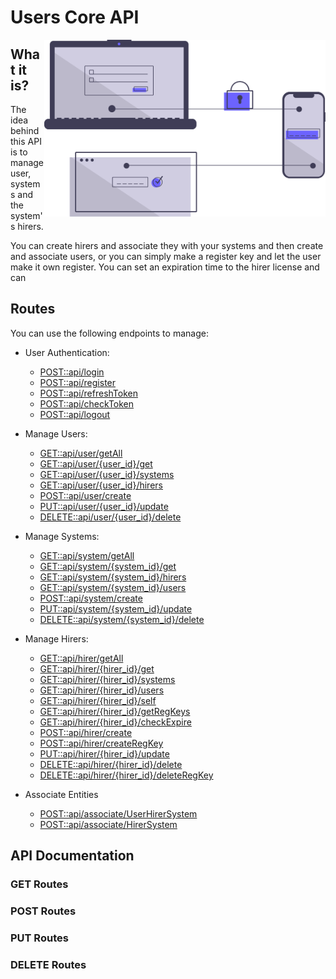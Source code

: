 # Users Core API

<img src="https://github.com/Leao-E/Manage-Users-Api/blob/master/heroimage.svg" align="right" width="450"/>

## What it is?

The idea behind this API is to manage user, systems and the system's hirers.
 
You can create hirers and associate they with your systems and then create and associate users, or you can simply make a register key and let the user make it own register.
You can set an expiration time to the hirer license and can 

## Routes

You can use the following endpoints to manage:

* User Authentication:
    * [POST::api/login](https://github.com/Leao-E/Manage-Users-Api#post-routes)               
    * [POST::api/register](https://github.com/Leao-E/Manage-Users-Api#post-routes)
    * [POST::api/refreshToken](https://github.com/Leao-E/Manage-Users-Api#post-routes)
    * [POST::api/checkToken](https://github.com/Leao-E/Manage-Users-Api#post-routes)
    * [POST::api/logout](https://github.com/Leao-E/Manage-Users-Api#post-routes)

* Manage Users:
    * [GET::api/user/getAll](https://github.com/Leao-E/Manage-Users-Api#get-routes)
    * [GET::api/user/{user_id}/get](https://github.com/Leao-E/Manage-Users-Api#get-routes)
    * [GET::api/user/{user_id}/systems](https://github.com/Leao-E/Manage-Users-Api#get-routes)
    * [GET::api/user/{user_id}/hirers](https://github.com/Leao-E/Manage-Users-Api#get-routes)
    * [POST::api/user/create](https://github.com/Leao-E/Manage-Users-Api#post-routes)  
    * [PUT::api/user/{user_id}/update](https://github.com/Leao-E/Manage-Users-Api#put-routes)
    * [DELETE::api/user/{user_id}/delete](https://github.com/Leao-E/Manage-Users-Api#delete-routes)      

* Manage Systems:
    * [GET::api/system/getAll](https://github.com/Leao-E/Manage-Users-Api#get-routes)
    * [GET::api/system/{system_id}/get](https://github.com/Leao-E/Manage-Users-Api#get-routes)
    * [GET::api/system/{system_id}/hirers](https://github.com/Leao-E/Manage-Users-Api#get-routes)
    * [GET::api/system/{system_id}/users](https://github.com/Leao-E/Manage-Users-Api#get-routes)
    * [POST::api/system/create](https://github.com/Leao-E/Manage-Users-Api#post-routes) 
    * [PUT::api/system/{system_id}/update](https://github.com/Leao-E/Manage-Users-Api#put-routes)
    * [DELETE::api/system/{system_id}/delete](https://github.com/Leao-E/Manage-Users-Api#delete-routes)

* Manage Hirers:
    * [GET::api/hirer/getAll](https://github.com/Leao-E/Manage-Users-Api#get-routes)   
    * [GET::api/hirer/{hirer_id}/get](https://github.com/Leao-E/Manage-Users-Api#get-routes)
    * [GET::api/hirer/{hirer_id}/systems](https://github.com/Leao-E/Manage-Users-Api#get-routes)
    * [GET::api/hirer/{hirer_id}/users](https://github.com/Leao-E/Manage-Users-Api#get-routes)
    * [GET::api/hirer/{hirer_id}/self](https://github.com/Leao-E/Manage-Users-Api#get-routes)        
    * [GET::api/hirer/{hirer_id}/getRegKeys](https://github.com/Leao-E/Manage-Users-Api#get-routes)
    * [GET::api/hirer/{hirer_id}/checkExpire](https://github.com/Leao-E/Manage-Users-Api#get-routes)
    * [POST::api/hirer/create](https://github.com/Leao-E/Manage-Users-Api#post-routes)
    * [POST::api/hirer/createRegKey](https://github.com/Leao-E/Manage-Users-Api#post-routes)         
    * [PUT::api/hirer/{hirer_id}/update](https://github.com/Leao-E/Manage-Users-Api#put-routes)
    * [DELETE::api/hirer/{hirer_id}/delete](https://github.com/Leao-E/Manage-Users-Api#delete-routes)
    * [DELETE::api/hirer/{hirer_id}/deleteRegKey](https://github.com/Leao-E/Manage-Users-Api#delete-routes)   

* Associate Entities
    * [POST::api/associate/UserHirerSystem](https://github.com/Leao-E/Manage-Users-Api#post-routes)
    * [POST::api/associate/HirerSystem](https://github.com/Leao-E/Manage-Users-Api#post-routes)

## API Documentation

### GET Routes

### POST Routes

### PUT Routes

### DELETE Routes

